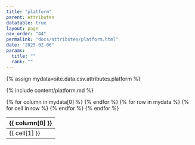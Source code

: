 ```yaml
---
title: "platform"
parent: Attributes
datatable: true
layout: page
nav_order: "44"
permalink: "docs/attributes/platform.html"
date: "2025-02-06"
params:
  title: ""
  rank: ""
---
```

{% assign mydata=site.data.csv.attributes.platform %} 

{% include content/platform.md %}

<table id="myTable" class="display" style="width:100%">
    <thead>
    {% for column in mydata[0] %}
        <th>{{ column[0] }}</th>
    {% endfor %}
    </thead>
    <tbody>
    {% for row in mydata %}
        <tr>
        {% for cell in row %}
            <td>{{ cell[1] }}</td>
        {% endfor %}
        </tr>
    {% endfor %}
    </tbody>
</table>
<script type="text/javascript">
  $(document).ready(function () {
    $('#myTable').DataTable({
      responsive: true,
      deferRender: false,
      paging: false,
      order: [],
    });
  });
</script>

